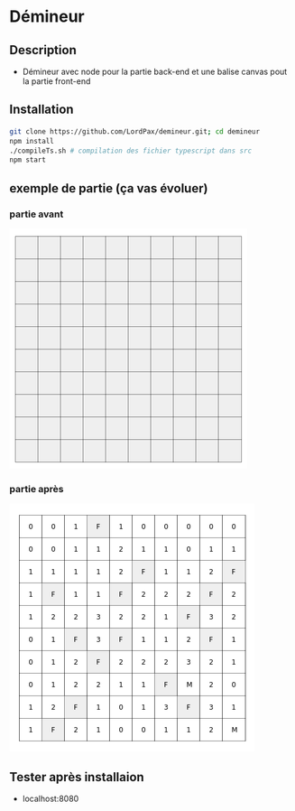 # Démineur
## Description
* Démineur avec node pour la partie back-end et une balise canvas pout la partie front-end

## Installation
```bash
git clone https://github.com/LordPax/demineur.git; cd demineur
npm install
./compileTs.sh # compilation des fichier typescript dans src
npm start
```

## exemple de partie (ça vas évoluer)
### partie avant
![avant](https://raw.githubusercontent.com/LordPax/demineur/master/exemple/partie_avant.png)

### partie après
![apres](https://raw.githubusercontent.com/LordPax/demineur/master/exemple/partie_apres.png)

## Tester après installaion
* localhost:8080